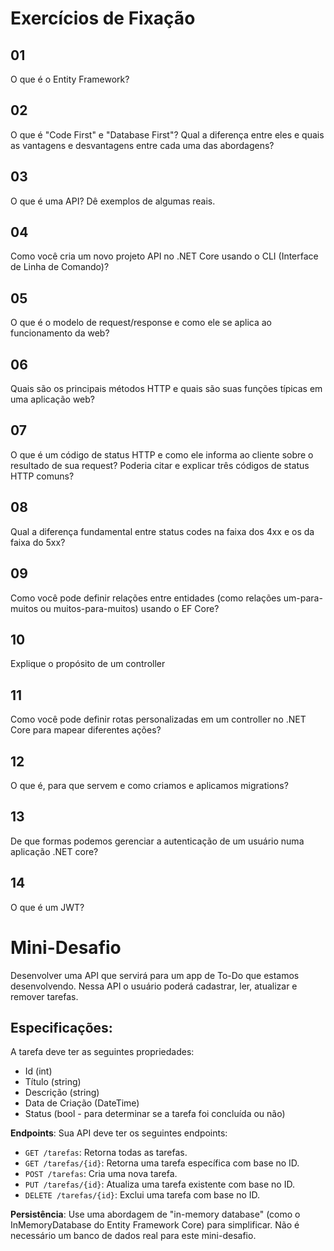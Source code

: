 # Exercícios de Fixação

## 01

O que é o Entity Framework?

## 02

O que é "Code First" e "Database First"? Qual a diferença entre eles e quais as vantagens e desvantagens entre cada uma das abordagens?

## 03

O que é uma API? Dê exemplos de algumas reais.

## 04

Como você cria um novo projeto API no .NET Core usando o CLI (Interface de Linha de Comando)?

## 05

O que é o modelo de request/response e como ele se aplica ao funcionamento da web?

## 06

Quais são os principais métodos HTTP e quais são suas funções típicas em uma aplicação web?

## 07

O que é um código de status HTTP e como ele informa ao cliente sobre o resultado de sua request? Poderia citar e explicar três códigos de status HTTP comuns?

## 08

Qual a diferença fundamental entre status codes na faixa dos 4xx e os da faixa do 5xx?

## 09

Como você pode definir relações entre entidades (como relações um-para-muitos ou muitos-para-muitos) usando o EF Core?

## 10

Explique o propósito de um controller

## 11

Como você pode definir rotas personalizadas em um controller no .NET Core para mapear diferentes ações?

## 12

O que é, para que servem e como criamos e aplicamos migrations?

## 13

De que formas podemos gerenciar a autenticação de um usuário numa aplicação .NET core?

## 14

O que é um JWT?

# Mini-Desafio

Desenvolver uma API que servirá para um app de To-Do que estamos desenvolvendo. Nessa API o usuário poderá cadastrar, ler, atualizar e remover tarefas.

## Especificações:

A tarefa deve ter as seguintes propriedades:

- Id (int)
- Título (string)
- Descrição (string)
- Data de Criação (DateTime)
- Status (bool - para determinar se a tarefa foi concluída ou não)

**Endpoints**: Sua API deve ter os seguintes endpoints:

- `GET /tarefas`: Retorna todas as tarefas.
- `GET /tarefas/{id}`: Retorna uma tarefa específica com base no ID.
- `POST /tarefas`: Cria uma nova tarefa.
- `PUT /tarefas/{id}`: Atualiza uma tarefa existente com base no ID.
- `DELETE /tarefas/{id}`: Exclui uma tarefa com base no ID.

**Persistência**: Use uma abordagem de "in-memory database" (como o InMemoryDatabase do Entity Framework Core) para simplificar. Não é necessário um banco de dados real para este mini-desafio.

